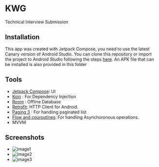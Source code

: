 # KWG

Technical Interview Submission


## Installation
This app was created with Jetpack Compose, you need to use the latest Canary version of Android Studio. You can clone this repository or import the project to Android Studio following the steps [here](https://developer.android.com/jetpack/compose/setup).
An APK file that can be installed is also provided in this folder

## Tools
- [Jetpack Compose](https://developer.android.com/jetpack/compose): UI
- [Koin](https://insert-koin.io/) : For Dependency Injection
- [Room](https://www.androhub.com/room-database-android-jetpack-part-1/) : Offline Database
- [Retrofit](https://square.github.io/retrofit/): HTTP Client for Android.
- [Paging 3](https://developer.android.com/topic/libraries/architecture/paging/v3-overview) : For handling paginated list
- [Flow and couroutines](https://developer.android.com/kotlin/flow): For handling Asynchoronous operations.
- MVVM

## Screenshots
- ![image1](https://firebasestorage.googleapis.com/v0/b/anyi-mobile-app.appspot.com/o/screen%2FScreenshot_20210402-123040_KWG.jpg?alt=media&token=3af92815-2366-48b2-809e-13f6d9338c45)
- ![image2](https://firebasestorage.googleapis.com/v0/b/anyi-mobile-app.appspot.com/o/screen%2FScreenshot_20210402-123335_KWG.jpg?alt=media&token=15b5f67b-8c15-4d46-9d1c-a2f4f478ba5d)
- ![image3](https://firebasestorage.googleapis.com/v0/b/anyi-mobile-app.appspot.com/o/screen%2FScreenshot_20210402-123353_KWG.jpg?alt=media&token=02183135-5fd3-4f72-a274-3bf014ebbe26)
